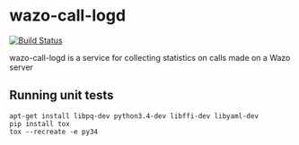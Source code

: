 wazo-call-logd
=========
[![Build Status](https://jenkins.wazo.community/buildStatus/icon?job=wazo-call-logd)](https://jenkins.wazo.community/job/wazo-call-logd)

wazo-call-logd is a service for collecting statistics on calls made on a Wazo server


Running unit tests
------------------

```
apt-get install libpq-dev python3.4-dev libffi-dev libyaml-dev
pip install tox
tox --recreate -e py34
```
